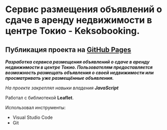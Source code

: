 # Сервис размещения объявлений о сдаче в аренду недвижимости в центре Токио - Keksobooking.
 
## Публикация проекта на [GitHub Pages](https://evgeniy-br.github.io/Keksobooking/)

***Разработка сервиса размещения объявлений о сдаче в аренду недвижимости в центре Токио. Пользователям предоставляется возможность размещать объявления о своей недвижимости или просматривать уже размещённые объявления.***

*На проекте закреплял навыки владения **JavaScript***

Работал с библиотекой **Leaflet**.

Использовал инструменты:

* Visual Studio Code
* Git

